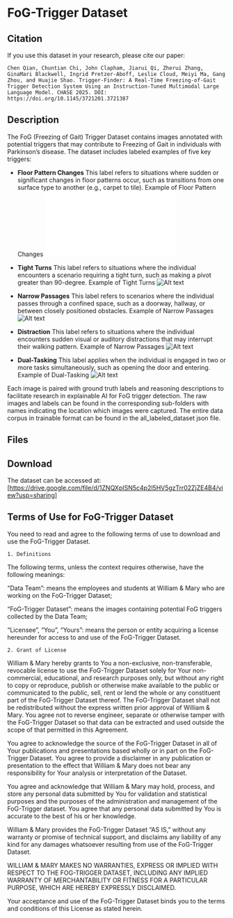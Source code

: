 # FoG-Trigger Dataset

## **Citation**  
If you use this dataset in your research, please cite our paper:  

```
Chen Qian, Chuntian Chi, John Clapham, Jiarui Qi, Zherui Zhang, GinaMari Blackwell, Ingrid Pretzer-Aboff, Leslie Cloud, Meiyi Ma, Gang Zhou, and Huajie Shao. Trigger-Finder: A Real-Time Freezing-of-Gait Trigger Detection System Using an Instruction-Tuned Multimodal Large Language Model. CHASE 2025. DOI: https://doi.org/10.1145/3721201.3721387
``` 

## **Description**  
The FoG (Freezing of Gait) Trigger Dataset contains images annotated with potential triggers that may contribute to Freezing of Gait in individuals with Parkinson’s disease. The dataset includes labeled examples of five key triggers:  
- **Floor Pattern Changes**
  This label refers to situations where sudden or significant changes in floor patterns occur, such as transitions from one surface type to another (e.g., carpet to tile).
  Example of Floor Pattern Changes
  ![Alt text](examples/floor_pattern_changes_1.pdf)

- **Tight Turns**
  This label refers to situations where the individual encounters a scenario requiring a tight turn, such as making a pivot greater than 90-degree.
  Example of Tight Turns
  ![Alt text](examples/tight_turn_4.png)
  
- **Narrow Passages**
  This label refers to scenarios where the individual passes through a confined space, such as a doorway, hallway, or between closely positioned obstacles.
  Example of Narrow Passages
  ![Alt text](examples/narrow_passage_4.png)
  
- **Distraction**
  This label refers to situations where the individual encounters sudden visual or auditory distractions that may interrupt their walking pattern.
  Example of Narrow Passages
  ![Alt text](examples/distraction_4.png)
  
- **Dual-Tasking**
  This label applies when the individual is engaged in two or more tasks simultaneously, such as opening the door and entering.
  Example of Dual-Tasking
  ![Alt text](examples/dual-tasking_3.png)

Each image is paired with ground truth labels and reasoning descriptions to facilitate research in explainable AI for FoG trigger detection. The raw images and labels can be found in the corresponding sub-folders with names indicating the location which images were captured. The entire data corpus in trainable format can be found in the all_labeled_dataset json file.

## **Files**

## **Download**  
The dataset can be accessed at:  
[https://drive.google.com/file/d/1ZNQXpISN5c4p2l5HV5gzTrr02ZjZE4B4/view?usp=sharing]  



## **Terms of Use for FoG-Trigger Dataset**
You need to read and agree to the following terms of use to download and use the FoG-Trigger Dataset.
```
1. Definitions
```
The following terms, unless the context requires otherwise, have the following meanings:

“Data Team”: means the employees and students at William & Mary who are working on the FoG-Trigger Dataset;

“FoG-Trigger Dataset”: means the images containing potential FoG triggers collected by the Data Team;

“Licensee”, “You”, “Yours”: means the person or entity acquiring a license hereunder for access to and use of the FoG-Trigger Dataset.
```
2. Grant of License
```
William & Mary hereby grants to You a non-exclusive, non-transferable, revocable license to use the FoG-Trigger Dataset solely for Your non-commercial, educational, and research purposes only, but without any right to copy or reproduce, publish or otherwise make available to the public or communicated to the public, sell, rent or lend the whole or any constituent part of the FoG-Trigger Dataset thereof. The FoG-Trigger Dataset shall not be redistributed without the express written prior approval of William & Mary. You agree not to reverse engineer, separate or otherwise tamper with the FoG-Trigger Dataset so that data can be extracted and used outside the scope of that permitted in this Agreement.

You agree to acknowledge the source of the FoG-Trigger Dataset in all of Your publications and presentations based wholly or in part on the FoG-Trigger Dataset. You agree to provide a disclaimer in any publication or presentation to the effect that William & Mary does not bear any responsibility for Your analysis or interpretation of the Dataset.

You agree and acknowledge that William & Mary may hold, process, and store any personal data submitted by You for validation and statistical purposes and the purposes of the administration and management of the FoG-Trigger dataset. You agree that any personal data submitted by You is accurate to the best of his or her knowledge.

William & Mary provides the FoG-Trigger Dataset “AS IS,” without any warranty or promise of technical support, and disclaims any liability of any kind for any damages whatsoever resulting from use of the FoG-Trigger Dataset.

WILLIAM & MARY MAKES NO WARRANTIES, EXPRESS OR IMPLIED WITH RESPECT TO THE FOG-TRIGGER DATASET, INCLUDING ANY IMPLIED WARRANTY OF MERCHANTABILITY OR FITNESS FOR A PARTICULAR PURPOSE, WHICH ARE HEREBY EXPRESSLY DISCLAIMED.

Your acceptance and use of the FoG-Trigger Dataset binds you to the terms and conditions of this License as stated herein.
